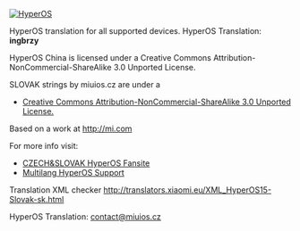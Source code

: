 [![HyperOS](https://i.imgur.com/DBEfanq.png)](https://xiaomi.eu/)


HyperOS translation for all supported devices. HyperOS Translation: **ingbrzy**


HyperOS China is licensed under a Creative Commons Attribution-NonCommercial-ShareAlike 3.0 Unported License.

SLOVAK strings by miuios.cz are under a 
- [Creative Commons Attribution-NonCommercial-ShareAlike 3.0 Unported License.](http://creativecommons.org/licenses/by-nc-sa/3.0/)

Based on a work at http://mi.com

For more info visit:
- [CZECH&SLOVAK HyperOS Fansite](http://miuios.cz)  
- [Multilang HyperOS Support](http://xiaomi.eu) 

Translation XML checker http://translators.xiaomi.eu/XML_HyperOS15-Slovak-sk.html

HyperOS Translation: contact@miuios.cz
